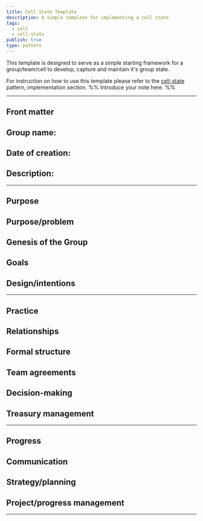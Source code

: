 ```yaml
---
title: Cell State Template
description: A simple template for implementing a cell state
tags:
  - cell
  - cell-state
publish: true
type: pattern
---
```


This template is designed to serve as a simple starting framework for a group/team/cell to develop, capture and maintain it's group state. 

For instruction on how to use this template please refer to the [cell-state](/artifacts/patterns/cell-state.md) pattern, implementation section. 
%% Introduce your note here. %%

---

## Front matter

**Group name:**
- 
**Date of creation:**
- 
**Description:**
- 


---

## Purpose

**Purpose/problem**
- 

**Genesis of the Group**
 - 

**Goals**
 - 

**Design/intentions**
 - 

---




## Practice

**Relationships**
- 

**Formal structure**
- 

**Team agreements**
- 

**Decision-making**
- 

**Treasury management**
- 

---


## Progress

**Communication**
- 

**Strategy/planning**
- 

**Project/progress management**
- 

---

